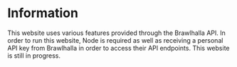 # Information

This website uses various features provided through the Brawlhalla API. In order to run this website, Node is required as well as receiving a personal API key from Brawlhalla in order to access their API endpoints. This website is still in progress.
